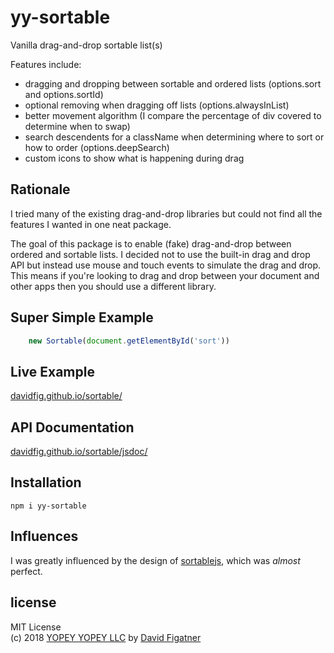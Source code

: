 # yy-sortable
Vanilla drag-and-drop sortable list(s)

Features include:

* dragging and dropping between sortable and ordered lists (options.sort and options.sortId)
* optional removing when dragging off lists (options.alwaysInList)
* better movement algorithm (I compare the percentage of div covered to determine when to swap)
* search descendents for a className when determining where to sort or how to order (options.deepSearch)
* custom icons to show what is happening during drag

## Rationale
I tried many of the existing drag-and-drop libraries but could not find all the features I wanted in one neat package.

The goal of this package is to enable (fake) drag-and-drop between ordered and sortable lists. I decided not to use the built-in drag and drop API but instead use mouse and touch events to simulate the drag and drop. This means if you're looking to drag and drop between your document and other apps then you should use a different library.

## Super Simple Example
```js
    new Sortable(document.getElementById('sort'))
```

## Live Example
[davidfig.github.io/sortable/](https://davidfig.github.io/sortable/)

## API Documentation
[davidfig.github.io/sortable/jsdoc/](https://davidfig.github.io/sortable/jsdoc/)

## Installation

    npm i yy-sortable

## Influences
I was greatly influenced by the design of [sortablejs](https://github.com/RubaXa/Sortable), which was *almost* perfect.

## license  
MIT License  
(c) 2018 [YOPEY YOPEY LLC](https://yopeyopey.com/) by [David Figatner](https://twitter.com/yopey_yopey/)
